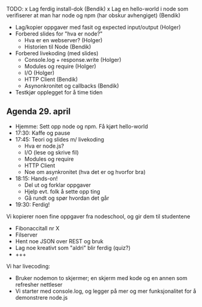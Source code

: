 TODO: 
x Lag ferdig install-dok (Bendik)
x Lag en hello-world i node som verifiserer at man har node og npm (har obskur avhengiget) (Bendik)
- Lag/kopier oppgaver med fasit og expected input/output (Holger)
- Forbered slides for "hva er node?"
	* Hva er en webserver? (Holger)
	* Historien til Node (Bendik)
- Forbered livekoding (med slides)
	* Console.log + response.write (Holger)
	* Modules og require (Holger)
	* I/O (Holger)
	* HTTP Client (Bendik)
	* Asynonkronitet og callbacks (Bendik)
- Testkjør opplegget for å time tiden

## Agenda 29. april
- Hjemme: Sett opp node og npm. Få kjørt hello-world
- 17:30: Kaffe og pause
- 17:45: Teori og slides m/ livekoding
	* Hva er node.js?
	* I/O (lese og skrive fil)
	* Modules og require
	* HTTP Client
	* Noe om asynkronitet (hva det er og hvorfor bra)
- 18:15: Hands-on!
	* Del ut og forklar oppgaver
	* Hjelp evt. folk å sette opp ting
	* Gå rundt og spør hvordan det går
- 19:30: Ferdig!
	
Vi kopierer noen fine oppgaver fra nodeschool, og gir dem til studentene
- Fibonaccitall nr X
- Filserver
- Hent noe JSON over REST og bruk
- Lag noe kreativt som "aldri" blir ferdig (quiz?)
- +++
	
Vi har livecoding:
- Bruker nodemon to skjermer; en skjerm med kode og en annen som refresher nettleser
- Vi starter med console.log, og legger på mer og mer funksjonalitet for å demonstrere node.js
